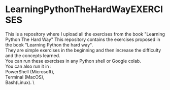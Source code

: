 # LearningPythonTheHardWayEXERCISES
This is a repository where I upload all the exercises from the book "Learning Python The Hard Way" 
This repository contains the exercises proposed in the book "Learning Python the hard way". \
They are simple exercises in the beginning and then increase the difficulty and the concepts learned. \
You can run these exercises in any Python shell or Google colab. \
You can also run it in : \
PowerShell (Microsoft), \
Terminal (MacOS), \
Bash(Linux). \
